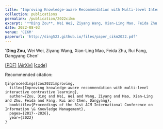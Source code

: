 ```yaml
---
title: "Improving Knowledge-aware Recommendation with Multi-level Interactive Contrastive Learning"
collection: publications
permalink: /publication/2022cikm
excerpt: '**Ding Zou**, Wei Wei, Ziyang Wang, Xian-Ling Mao, Feida Zhu, Rui Fang, Dangyang Chen'
date: 2022-08-03
venue: 'CIKM'
paperurl: 'http://ding523.github.io/files/paper_cikm2022.pdf'
---
```

'**Ding Zou**, Wei Wei, Ziyang Wang, Xian-Ling Mao, Feida Zhu, Rui Fang, Dangyang Chen'


[\[PDF\]](http://ding523.github.io/files/paper_cikm2022.pdf)
[\[AirXiv\]](https://arxiv.org/abs/2208.10061)
[\[code\]](https://github.com/cciiplab/kgic)

Recommended citation:
```
@inproceedings{zou2022improving,
  title={Improving knowledge-aware recommendation with multi-level interactive contrastive learning},
  author={Zou, Ding and Wei, Wei and Wang, Ziyang and Mao, Xian-Ling and Zhu, Feida and Fang, Rui and Chen, Dangyang},
  booktitle={Proceedings of the 31st ACM International Conference on Information \& Knowledge Management},
  pages={2817--2826},
  year={2022}
}
```
